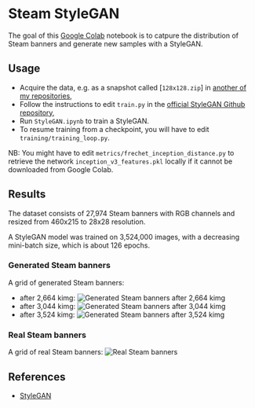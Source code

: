 # Steam StyleGAN

The goal of this [Google Colab](https://colab.research.google.com/) notebook is to catpure the distribution of Steam banners and generate new samples with a StyleGAN.

## Usage

-   Acquire the data, e.g. as a snapshot called [`128x128.zip`] in [another of my repositories](https://github.com/woctezuma/google-colab/tree/master/data),
-   Follow the instructions to edit `train.py` in the [official StyleGAN Github repository](https://github.com/NVlabs/stylegan),
-   Run `StyleGAN.ipynb` to train a StyleGAN.
-   To resume training from a checkpoint, you will have to edit `training/training_loop.py`.

NB: You might have to edit `metrics/frechet_inception_distance.py` to retrieve the network `inception_v3_features.pkl` locally if it cannot be downloaded from Google Colab.

## Results

The dataset consists of 27,974 Steam banners with RGB channels and resized from 460x215 to 28x28 resolution.

A StyleGAN model was trained on 3,524,000 images, with a decreasing mini-batch size, which is about 126 epochs.

### Generated Steam banners

A grid of generated Steam banners:
-   after 2,664 kimg:
![Generated Steam banners after 2,664 kimg](https://github.com/woctezuma/steam-stylegan/wiki/images_steam_stylegan/fakes002664.png)
-   after 3,044 kimg:
![Generated Steam banners after 3,044 kimg](https://github.com/woctezuma/steam-stylegan/wiki/images_steam_stylegan/fakes003044.png)
-   after 3,524 kimg:
![Generated Steam banners after 3,524 kimg](https://github.com/woctezuma/steam-stylegan/wiki/images_steam_stylegan/fakes003524.png)

### Real Steam banners

A grid of real Steam banners:
![Real Steam banners](https://github.com/woctezuma/steam-stylegan/wiki/reals.png)

## References

-   [StyleGAN](https://github.com/NVlabs/stylegan)
